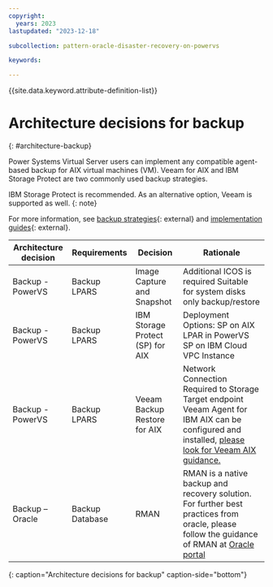 ```yaml
---
copyright:
  years: 2023
lastupdated: "2023-12-18"

subcollection: pattern-oracle-disaster-recovery-on-powervs

keywords:

---
```


{{site.data.keyword.attribute-definition-list}}

# Architecture decisions for backup
{: #architecture-backup}

Power Systems Virtual Server users can implement any compatible agent-based backup for AIX virtual machines (VM). Veeam for AIX and IBM Storage Protect are two commonly used backup strategies.

IBM Storage Protect is recommended. As an alternative option, Veeam is supported as well. {: note}

For more information, see [backup strategies](https://www.ibm.com/docs/fr/power-virtual-server?topic=strategies-backup-aix-linux-instances){: external} and [implementation guides](https://cloud.ibm.com/media/docs/downloads/power-iaas-tutorials/PowerVS_AIX_Backups_Tutorial_v1.pdf){: external}.

| **Architecture decision** | **Requirements** | **Decision**                     | **Rationale**                                                                                                                                                                                                          |
|---------------------------|------------------|----------------------------------|------------------------------------------------------------------------------------------------------------------------------------------------------------------------------------------------------------------------|
| Backup - PowerVS          | Backup LPARS     | Image Capture and Snapshot       | Additional ICOS is required Suitable for system disks only backup/restore                                                                                                                                              |
| Backup - PowerVS          | Backup LPARS     | IBM Storage Protect (SP) for AIX | Deployment Options: SP on AIX LPAR in PowerVS SP on IBM Cloud VPC Instance                                                                                                                                             |
| Backup - PowerVS          | Backup LPARS     | Veeam Backup Restore for AIX     | Network Connection Required to Storage Target endpoint Veeam Agent for IBM AIX can be configured and installed, [please look for Veeam AIX guidance.](https://www.veeam.com/ibm-aix-oracle-solaris-backup.html)        |
| Backup – Oracle           | Backup Database  | RMAN                             | RMAN is a native backup and recovery solution. For further best practices from oracle, please follow the guidance of RMAN at [Oracle portal](https://www.oracle.com/docs/tech/oda-backup-recovery-technical-brief.pdf) |
{: caption="Architecture decisions for backup" caption-side="bottom"}
